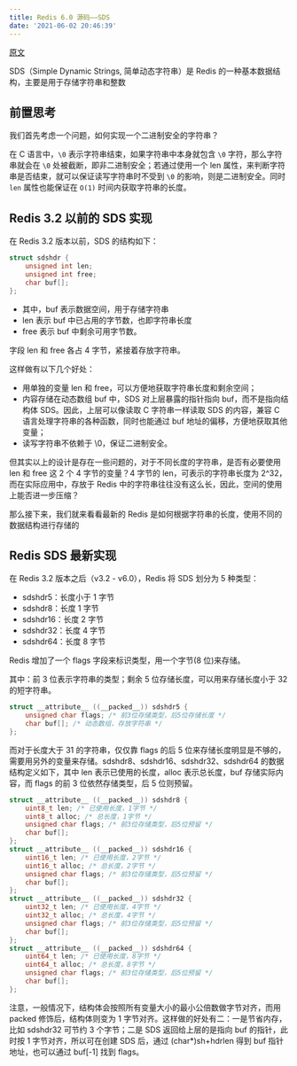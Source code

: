 ```yaml
---
title: Redis 6.0 源码——SDS
date: '2021-06-02 20:46:39'
---
```


[原文](https://doocs.github.io/source-code-hunter/#/docs/Redis/redis-sds)

SDS（Simple Dynamic Strings, 简单动态字符串）是 Redis 的一种基本数据结构，主要是用于存储字符串和整数

## 前置思考

我们首先考虑一个问题，如何实现一个二进制安全的字符串？

在 C 语言中，`\0` 表示字符串结束，如果字符串中本身就包含 `\0` 字符，那么字符串就会在 `\0` 处被截断，即非二进制安全；若通过使用一个 len 属性，来判断字符串是否结束，就可以保证读写字符串时不受到 `\0` 的影响，则是二进制安全。同时 `len` 属性也能保证在 `O(1)` 时间内获取字符串的长度。

## Redis 3.2 以前的 SDS 实现

在 Redis 3.2 版本以前，SDS 的结构如下：

```c
struct sdshdr {
    unsigned int len;
    unsigned int free;
    char buf[];
};
```

- 其中，buf 表示数据空间，用于存储字符串
- len 表示 buf 中已占用的字节数，也即字符串长度
- free 表示 buf 中剩余可用字节数。

字段 len 和 free 各占 4 字节，紧接着存放字符串。

这样做有以下几个好处：

- 用单独的变量 len 和 free，可以方便地获取字符串长度和剩余空间；
- 内容存储在动态数组 buf 中，SDS 对上层暴露的指针指向 buf，而不是指向结构体 SDS。因此，上层可以像读取 C 字符串一样读取 SDS 的内容，兼容 C 语言处理字符串的各种函数，同时也能通过 buf 地址的偏移，方便地获取其他变量；
- 读写字符串不依赖于 \0，保证二进制安全。

但其实以上的设计是存在一些问题的，对于不同长度的字符串，是否有必要使用 len 和 free 这 2 个 4 字节的变量？4 字节的 len，可表示的字符串长度为 2^32，而在实际应用中，存放于 Redis 中的字符串往往没有这么长，因此，空间的使用上能否进一步压缩？

那么接下来，我们就来看看最新的 Redis 是如何根据字符串的长度，使用不同的数据结构进行存储的

## Redis SDS 最新实现

在 Redis 3.2 版本之后（v3.2 - v6.0），Redis 将 SDS 划分为 5 种类型：

- sdshdr5：长度小于 1 字节
- sdshdr8：长度 1 字节
- sdshdr16：长度 2 字节
- sdshdr32：长度 4 字节
- sdshdr64：长度 8 字节

Redis 增加了一个 flags 字段来标识类型，用一个字节(8 位)来存储。

其中：前 3 位表示字符串的类型；剩余 5 位存储长度，可以用来存储长度小于 32 的短字符串。

```c
struct __attribute__ ((__packed__)) sdshdr5 {
    unsigned char flags; /* 前3位存储类型，后5位存储长度 */
    char buf[]; /* 动态数组，存放字符串 */
};
```

而对于长度大于 31 的字符串，仅仅靠 flags 的后 5 位来存储长度明显是不够的，需要用另外的变量来存储。sdshdr8、sdshdr16、sdshdr32、sdshdr64 的数据结构定义如下，其中 len 表示已使用的长度，alloc 表示总长度，buf 存储实际内容，而 flags 的前 3 位依然存储类型，后 5 位则预留。

```c
struct __attribute__ ((__packed__)) sdshdr8 {
    uint8_t len; /* 已使用长度，1字节 */
    uint8_t alloc; /* 总长度，1字节 */
    unsigned char flags; /* 前3位存储类型，后5位预留 */
    char buf[];
};
struct __attribute__ ((__packed__)) sdshdr16 {
    uint16_t len; /* 已使用长度，2字节 */
    uint16_t alloc; /* 总长度，2字节 */
    unsigned char flags; /* 前3位存储类型，后5位预留 */
    char buf[];
};
struct __attribute__ ((__packed__)) sdshdr32 {
    uint32_t len; /* 已使用长度，4字节 */
    uint32_t alloc; /* 总长度，4字节 */
    unsigned char flags; /* 前3位存储类型，后5位预留 */
    char buf[];
};
struct __attribute__ ((__packed__)) sdshdr64 {
    uint64_t len; /* 已使用长度，8字节 */
    uint64_t alloc; /* 总长度，8字节 */
    unsigned char flags; /* 前3位存储类型，后5位预留 */
    char buf[];
};
```

注意，一般情况下，结构体会按照所有变量大小的最小公倍数做字节对齐，而用 packed 修饰后，结构体则变为 1 字节对齐。这样做的好处有二：一是节省内存，比如 sdshdr32 可节约 3 个字节；二是 SDS 返回给上层的是指向 buf 的指针，此时按 1 字节对齐，所以可在创建 SDS 后，通过 (char*)sh+hdrlen 得到 buf 指针地址，也可以通过 buf[-1] 找到 flags。
